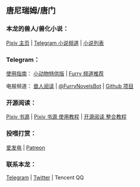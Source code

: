 ## 唐尼瑞姆/唐门

### 本龙的兽人/兽化小说：
[Pixiv 主页](https://www.pixiv.net/member.php?id=16721009) | 
[Telegram 小说频道](https://t.me/s/TNTwwxs) | 
[小说列表](https://kdocs.cn/l/slkWbodUc)

### Telegram：
[使用指南](https://telegra.ph/TNTwwxs-01-08-06)： 
[小动物特供版](https://telegra.ph/TNTwwxs-09-08-06) | 
[Furry 频道推荐](https://telegra.ph/TNTwwxs-02-08-06)

电报频道：
[兽人阅读](https://t.me/FurryNovels) | 
[@FurryNovelsBot](https://t.me/FurryNovelsBot) | 
[Github 项目](https://github.com/DowneyRem/FurryNovels)

### 开源阅读：
[Pixiv 书源](https://github.com/windyhusky/PixivSource) | 
[Pixiv 书源 使用教程](https://github.com/windyhusky/PixivSource/blob/main/doc/Pixiv.md) | 
[开源阅读 整合教程](https://github.com/DowneyRem/FurryNovels/blob/main/doc/UseLagado.md)

### 投喂打赏：
[爱发电](https://afdian.com/@TNTwwxs) |
[Patreon](https://www.patreon.com/join/TNTwwxs)  

### 联系本龙：
[Telegram](https://t.me/TNT_wwxs) |
[Twitter](https://twitter.com/TNTwwxs) |
Tencent QQ
